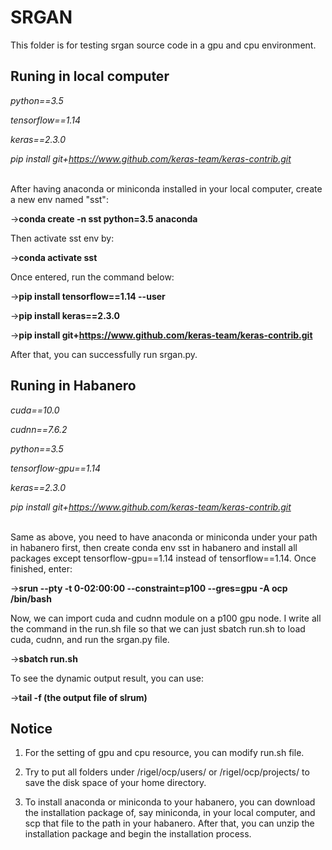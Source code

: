 # SRGAN

This folder is for testing srgan source code in a gpu and cpu environment. 

## Runing in local computer

*python==3.5*

*tensorflow==1.14*

*keras==2.3.0*

*pip install git+https://www.github.com/keras-team/keras-contrib.git*

<br>
After having anaconda or miniconda installed in your local computer, create a new env named "sst":

->**conda create -n sst python=3.5 anaconda**

Then activate sst env by:

->**conda activate sst**

Once entered, run the command below:

->**pip install tensorflow==1.14 --user**

->**pip install keras==2.3.0**

->**pip install git+https://www.github.com/keras-team/keras-contrib.git**

After that, you can successfully run srgan.py.

## Runing in Habanero

*cuda==10.0*

*cudnn==7.6.2*

*python==3.5*

*tensorflow-gpu==1.14*

*keras==2.3.0*

*pip install git+https://www.github.com/keras-team/keras-contrib.git*

<br>
Same as above, you need to have anaconda or miniconda under your path in habanero first, then create conda env sst in habanero and install all packages except tensorflow-gpu==1.14 instead of tensorflow==1.14. Once finished, enter:  

->**srun --pty -t 0-02:00:00 --constraint=p100 --gres=gpu -A ocp /bin/bash**

Now, we can import cuda and cudnn module on a p100 gpu node. I write all the command in the run.sh file so that we can just sbatch run.sh to load cuda, cudnn, and run the srgan.py file. 

->**sbatch run.sh**

To see the dynamic output result, you can use:

->**tail -f (the output file of slrum)**

## Notice 
1. For the setting of gpu and cpu resource, you can modify run.sh file. 

2. Try to put all folders under /rigel/ocp/users/ or /rigel/ocp/projects/ to save the disk space of your home directory. 

3. To install anaconda or miniconda to your habanero, you can download the installation package of, say miniconda, in your local computer, and scp that file to the path in your habanero. After that, you can unzip the installation package and begin the installation process. 

